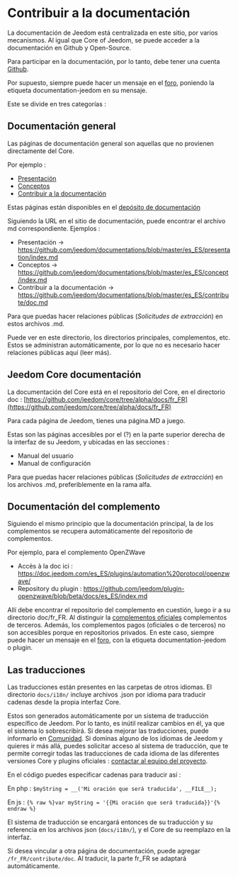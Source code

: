 # Contribuir a la documentación

La documentación de Jeedom está centralizada en este sitio, por varios mecanismos. Al igual que Core of Jeedom, se puede acceder a la documentación en Github y Open-Source.

Para participar en la documentación, por lo tanto, debe tener una cuenta [Github](https://github.com/).

Por supuesto, siempre puede hacer un mensaje en el [foro](https://community.jeedom.com/), poniendo la etiqueta documentation-jeedom en su mensaje.

Este se divide en tres categorías :

## Documentación general

Las páginas de documentación general son aquellas que no provienen directamente del Core.

Por ejemplo :

- [Presentación](https://doc.jeedom.com/es_ES/presentation/)
- [Conceptos](https://doc.jeedom.com/es_ES/concept/)
- [Contribuir a la documentación](https://doc.jeedom.com/es_ES/contribute/doc)

Estas páginas están disponibles en el [depósito de documentación](https://github.com/jeedom/documentations/tree/master/fr_FR)

Siguiendo la URL en el sitio de documentación, puede encontrar el archivo md correspondiente. Ejemplos :

- Presentación -> https://github.com/jeedom/documentations/blob/master/es_ES/presentation/index.md
- Conceptos -> https://github.com/jeedom/documentations/blob/master/es_ES/concept/index.md
- Contribuir a la documentación -> https://github.com/jeedom/documentations/blob/master/es_ES/contribute/doc.md

Para que puedas hacer relaciones públicas (*Solicitudes de extracción*) en estos archivos .md.

Puede ver en este directorio, los directorios principales, complementos, etc. Estos se administran automáticamente, por lo que no es necesario hacer relaciones públicas aquí (leer más).


## Jeedom Core documentación

La documentación del Core está en el repositorio del Core, en el directorio doc : [https://github.com/jeedom/core/tree/alpha/docs/fr_FR](https://github.com/jeedom/core/tree/alpha/docs/fr_FR)

Para cada página de Jeedom, tienes una página.MD a juego.

Estas son las páginas accesibles por el (?) en la parte superior derecha de la interfaz de su Jeedom, y ubicadas en las secciones :

- Manual del usuario
- Manual de configuración

Para que puedas hacer relaciones públicas (*Solicitudes de extracción*) en los archivos .md, preferiblemente en la rama alfa.


## Documentación del complemento

Siguiendo el mismo principio que la documentación principal, la de los complementos se recupera automáticamente del repositorio de complementos.

Por ejemplo, para el complemento OpenZWave

- Accès à la doc ici : https://doc.jeedom.com/es_ES/plugins/automation%20protocol/openzwave/
- Repository du plugin : https://github.com/jeedom/plugin-openzwave/blob/beta/docs/es_ES/index.md

Allí debe encontrar el repositorio del complemento en cuestión, luego ir a su directorio doc/fr_FR. Al distinguir la [complementos oficiales](https://github.com/jeedom) complementos de terceros. Además, los complementos pagos (oficiales o de terceros) no son accesibles porque en repositorios privados. En este caso, siempre puede hacer un mensaje en el [foro](https://community.jeedom.com/), con la etiqueta documentation-jeedom o plugin.


## Las traducciones

Las traducciones están presentes en las carpetas de otros idiomas. El directorio `docs/i18n/` incluye archivos .json por idioma para traducir cadenas desde la propia interfaz Core.

Estos son generados automáticamente por un sistema de traducción específico de Jeedom. Por lo tanto, es inútil realizar cambios en él, ya que el sistema lo sobrescribirá. Si desea mejorar las traducciones, puede informarlo en [Comunidad](https://community.jeedom.com/). Si dominas alguno de los idiomas de Jeedom y quieres ir más allá, puedes solicitar acceso al sistema de traducción, que te permite corregir todas las traducciones de cada idioma de las diferentes versiones Core y plugins oficiales : [contactar al equipo del proyecto](mailto:contact@jeedom.com).

En el código puedes especificar cadenas para traducir así :

En php : `$myString = __('Mi oración que será traducida', __FILE__);`

En js : ``{% raw %}var myString = '{{Mi oración que será traducida}}'{% endraw %}``

El sistema de traducción se encargará entonces de su traducción y su referencia en los archivos json (`docs/i18n/`), y el Core de su reemplazo en la interfaz.

Si desea vincular a otra página de documentación, puede agregar `/fr_FR/contribute/doc`. Al traducir, la parte fr_FR se adaptará automáticamente.


